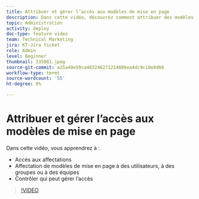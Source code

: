 ```yaml
---
title: Attribuer et gérer l’accès aux modèles de mise en page
description: Dans cette vidéo, découvrez comment attribuer des modèles de mise en page aux utilisateurs et contrôler qui peut gérer les accès.
topic: Administration
activity: deploy
doc-type: feature video
team: Technical Marketing
jira: KT-Jira ticket
role: Admin
level: Beginner
thumbnail: 335081.jpeg
source-git-commit: a25a49e59ca483246271214886ea4dc9c10e8d66
workflow-type: tm+mt
source-wordcount: '55'
ht-degree: 0%

---
```


# Attribuer et gérer l’accès aux modèles de mise en page

Dans cette vidéo, vous apprendrez à :

* Accès aux affectations
* Affectation de modèles de mise en page à des utilisateurs, à des groupes ou à des équipes
* Contrôler qui peut gérer l’accès

>[!VIDEO](https://video.tv.adobe.com/v/MPC#/?quality=12&learn=on)
